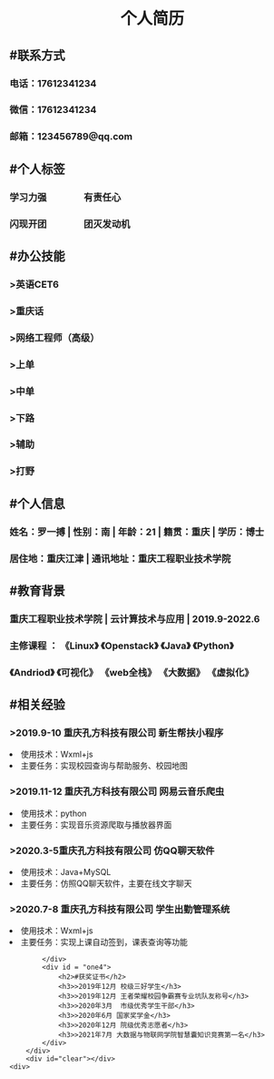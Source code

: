 <!DOCTYPE html>
<html lang = "en">
<head>
    <meta charset="utf-8">
    <meta http-equiv="X-UA-Compatible" content="IE=edge">
    <meta name="viewport" content="width, initial-scale=1.0">
    <title>页面布局</title>
    <link rel="stylesheet" href="index.css">   
</head>
<body >
    <div id = container> 
        <div id="top"><center><h1>个人简历</h1></center></div>
        <div id="left">
            <div id = "one" 
               <img src="https://i01piccdn.sogoucdn.com/c64460e433015c7c"  width="235" height="300">            
            </div>
            <div id = "two">
                <h2>#联系方式</h2> 
                <h3>电话：17612341234</h3>
                <h3>微信：17612341234</h3>
                <h3>邮箱：123456789@qq.com</h3>
            </div>
            <div id = "three">
                <h2>#个人标签</h2>
                <h3>学习力强　　　　有责任心</h3>
                <h3>闪现开团　　　　团灭发动机</h3>
            </div>
            <div id = "four">
                <h2>#办公技能</h2>
                <h3>>英语CET6</h3>
                <h3>>重庆话</h3>
                <h3>>网络工程师（高级）</h3>
                <h3>>上单</h3>
                <h3>>中单</h3>
                <h3>>下路</h3>
                <h3>>辅助</h3>              
                <h3>>打野</h3>
            </div>
        </div>
        <div id="right">
            <div id = "one1">
                <h2>#个人信息</h2>
                <h3>姓名：罗一搏 | 性别：南 | 年龄：21 | 籍贯：重庆 | 学历：博士</h3>
                <h3>居住地：重庆江津 | 通讯地址：重庆工程职业技术学院</h3>
            </div>
            <div id = "one2">
                <h2>#教育背景</h2>
                <h3>重庆工程职业技术学院 | 云计算技术与应用 | 2019.9-2022.6</h3>
                <h3>主修课程 ： 《Linux》  《Openstack》  《Java》  《Python》 </h3>
                <h3>《Andriod》 《可视化》 《web全栈》 《大数据》 《虚拟化》</h3>
            </div>
            <div id = "one3">
                <h2>#相关经验</h2>
                <h3>>2019.9-10 重庆孔方科技有限公司 新生帮扶小程序</h3>
                   <li> 使用技术：Wxml+js</li> 
                   <li> 主要任务：实现校园查询与帮助服务、校园地图</li>
                <h3>>2019.11-12 重庆孔方科技有限公司 网易云音乐爬虫</h3>
                   <li> 使用技术：python</li> 
                   <li> 主要任务：实现音乐资源爬取与播放器界面</li> 
                <h3>>2020.3-5重庆孔方科技有限公司 仿QQ聊天软件</h3>
                   <li> 使用技术：Java+MySQL</li> 
                   <li> 主要任务：仿照QQ聊天软件，主要在线文字聊天</li>
                <h3>>2020.7-8 重庆孔方科技有限公司 学生出勤管理系统</h3>
                   <li> 使用技术：Wxml+js</li> 
                   <li> 主要任务：实现上课自动签到，课表查询等功能</li>
                
            </div>
            <div id = "one4">
                <h2>#获奖证书</h2>
                <h3>>2019年12月 校级三好学生</h3>
                <h3>>2019年12月 王者荣耀校园争霸赛专业坑队友称号</h3>
                <h3>>2020年3月  市级优秀学生干部</h3>
                <h3>>2020年6月 国家奖学金</h3>
                <h3>>2020年12月 院级优秀志愿者</h3>
                <h3>>2021年7月 大数据与物联网学院智慧囊知识竞赛第一名</h3>
            </div>
        </div>
        <div id="clear"></div>
    <div>  
</body>
<html>


